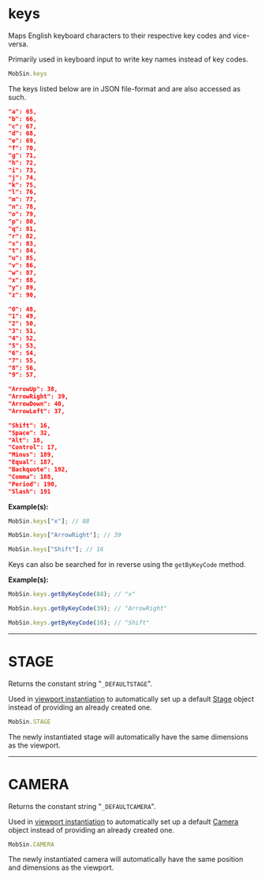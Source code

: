 # keys

Maps English keyboard characters to their respective key codes and vice-versa.

Primarily used in keyboard input to write key names instead of key codes.

```javascript
MobSin.keys
```

The keys listed below are in JSON file-format and are also accessed as such.

```json
"a": 65,
"b": 66,
"c": 67,
"d": 68,
"e": 69,
"f": 70,
"g": 71,
"h": 72,
"i": 73,
"j": 74,
"k": 75,
"l": 76,
"m": 77,
"n": 78,
"o": 79,
"p": 80,
"q": 81,
"r": 82,
"s": 83,
"t": 84,
"u": 85,
"v": 86,
"w": 87,
"x": 88,
"y": 89,
"z": 90,

"0": 48,
"1": 49,
"2": 50,
"3": 51,
"4": 52,
"5": 53,
"6": 54,
"7": 55,
"8": 56,
"9": 57,

"ArrowUp": 38,
"ArrowRight": 39,
"ArrowDown": 40,
"ArrowLeft": 37,

"Shift": 16,
"Space": 32,
"Alt": 18,
"Control": 17,
"Minus": 189,
"Equal": 187,
"Backquote": 192,
"Comma": 188,
"Period": 190,
"Slash": 191
```

**Example(s):**

```javascript
MobSin.keys["x"]; // 88

MobSin.keys["ArrowRight"]; // 39

MobSin.keys["Shift"]; // 16
```

Keys can also be searched for in reverse using the `getByKeyCode` method.

**Example(s):**

```javascript
MobSin.keys.getByKeyCode(88); // "x"

MobSin.keys.getByKeyCode(39); // "ArrowRight"

MobSin.keys.getByKeyCode(16); // "Shift"
```

---

# STAGE

Returns the constant string "`_DEFAULTSTAGE`".

Used in [viewport instantiation](../classes/#parameters_6) to automatically set up a default [Stage](../classes#stage) object instead of providing an already created one.

```javascript
MobSin.STAGE
```

The newly instantiated stage will automatically have the same dimensions as the viewport.

---

# CAMERA

Returns the constant string "`_DEFAULTCAMERA`".

Used in [viewport instantiation](../classes/#parameters_6) to automatically set up a default [Camera](../classes#camera) object instead of providing an already created one.

```javascript
MobSin.CAMERA
```

The newly instantiated camera will automatically have the same position and dimensions as the viewport.
